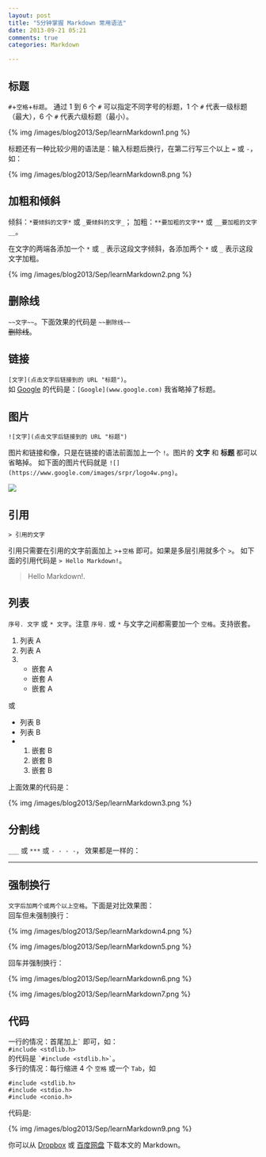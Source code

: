 ```yaml
---
layout: post
title: "5分钟掌握 Markdown 常用语法"
date: 2013-09-21 05:21
comments: true
categories: Markdown

---
```


## 标题
`#`+`空格`+`标题`。
通过 1 到 6 个 `#` 可以指定不同字号的标题，1 个 `#` 代表一级标题（最大），6 个 `#` 代表六级标题（最小）。

{% img /images/blog2013/Sep/learnMarkdown1.png %}
<!-- more -->

标题还有一种比较少用的语法是：输入标题后换行，在第二行写三个以上 `=` 或 `-`，如：

{% img /images/blog2013/Sep/learnMarkdown8.png %}

## 加粗和倾斜
倾斜：`*要倾斜的文字*` 或 `_要倾斜的文字_`；
加粗：`**要加粗的文字**` 或 `__要加粗的文字__`。


在文字的两端各添加一个 `*` 或 `_` 表示这段文字倾斜，各添加两个 `*` 或 `_` 表示这段文字加粗。

{% img /images/blog2013/Sep/learnMarkdown2.png %}

## 删除线
`~~文字~~`。下面效果的代码是 `~~删除线~~`   
~~删除线~~。

## 链接
`[文字](点击文字后链接到的 URL "标题")`。   
如 [Google](www.google.com) 的代码是：`[Google](www.google.com)` 我省略掉了标题。

## 图片
`![文字](点击文字后链接到的 URL "标题")`

图片和链接和像，只是在链接的语法前面加上一个 `!`。图片的 **文字** 和 **标题** 都可以省略掉。
如下面的图片代码就是 `![](https://www.google.com/images/srpr/logo4w.png)`。

![](https://www.google.com/images/srpr/logo4w.png)

## 引用
`> 引用的文字`

引用只需要在引用的文字前面加上 `>`+`空格` 即可。如果是多层引用就多个 `>`。
如下面的引用代码是 `> Hello Markdown!`。
> Hello Markdown!.

## 列表
`序号. 文字` 或 `* 文字`。注意 `序号.` 或 `*` 与文字之间都需要加一个 `空格`。支持嵌套。

1. 列表 A
2. 列表 A
3. * 嵌套 A
   * 嵌套 A
   * 嵌套 A

或

* 列表 B
* 列表 B
* 1. 嵌套 B 
  2. 嵌套 B
  3. 嵌套 B

上面效果的代码是：

{% img /images/blog2013/Sep/learnMarkdown3.png %}

## 分割线
`___` 或 `***` 或 `- - - -`， 效果都是一样的：
***

## 强制换行
`文字后加两个或两个以上空格`。下面是对比效果图：  
回车但未强制换行：

{% img /images/blog2013/Sep/learnMarkdown4.png %}

{% img /images/blog2013/Sep/learnMarkdown5.png %}

回车并强制换行：

{% img /images/blog2013/Sep/learnMarkdown6.png %}

{% img /images/blog2013/Sep/learnMarkdown7.png %}

## 代码
一行的情况：首尾加上`` ` `` 即可，如：   
`#include <stdlib.h>`   
的代码是 `` `#include <stdlib.h>` ``。   
多行的情况：每行缩进 4 个 `空格` 或一个 `Tab`，如

	#include <stdlib.h>   
	#include <stdio.h>   
	#include <conio.h>   
代码是:

{% img /images/blog2013/Sep/learnMarkdown9.png %}

你可以从 [Dropbox](https://www.dropbox.com/s/pwy02rsbxdmvnuu/2013-09-21-learn-markdown-syntax-in-5-minutes.markdown) 或 [百度网盘](http://pan.baidu.com/share/link?shareid=454598908&uk=1141297894) 下载本文的 Markdown。